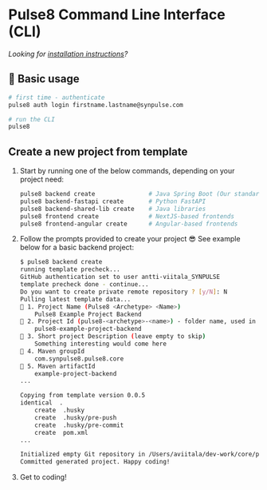# Pulse8 Command Line Interface (CLI)

*Looking for [installation instructions](installation.md)?*

## 🚗 Basic usage

```bash
# first time - authenticate
pulse8 auth login firstname.lastname@synpulse.com

# run the CLI
pulse8
```

## Create a new project from template

1. Start by running one of the below commands, depending on your project need:

    ```bash
    pulse8 backend create               # Java Spring Boot (Our standard)
    pulse8 backend-fastapi create       # Python FastAPI
    pulse8 backend-shared-lib create    # Java libraries
    pulse8 frontend create              # NextJS-based frontends
    pulse8 frontend-angular create      # Angular-based frontends
    ```

1. Follow the prompts provided to create your project 😎 See example below for a basic backend project:

    ```bash
    $ pulse8 backend create
    running template precheck...
    GitHub authentication set to user antti-viitala_SYNPULSE
    template precheck done - continue...
    Do you want to create private remote repository ? [y/N]: N
    Pulling latest template data...
    🎤 1. Project Name (Pulse8 <Archetype> <Name>)
        Pulse8 Example Project Backend
    🎤 2. Project Id (pulse8-<archetype>-<name>) - folder name, used in different settings (docker or k8s image names, ...)
        pulse8-example-project-backend
    🎤 3. Short project Description (leave empty to skip)
        Something interesting would come here
    🎤 4. Maven groupId
        com.synpulse8.pulse8.core
    🎤 5. Maven artifactId
        example-project-backend
    ...

    Copying from template version 0.0.5
    identical  .
        create  .husky
        create  .husky/pre-push
        create  .husky/pre-commit
        create  pom.xml
    ...

    Initialized empty Git repository in /Users/aviitala/dev-work/core/pulse8-core-cli/pulse8-example-project-backend/.git/
    Committed generated project. Happy coding!
    ```

1. Get to coding!
